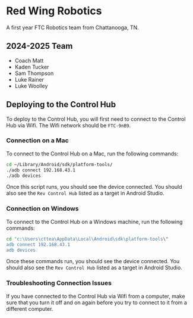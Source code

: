 # Red Wing Robotics

A first year FTC Robotics team from Chattanooga, TN.

## 2024-2025 Team
- Coach Matt
- Kaden Tucker
- Sam Thompson
- Luke Rainer
- Luke Woolley

## Deploying to the Control Hub

To deploy to the Control Hub, you will first need to connect to the Control Hub via Wifi. The Wifi network should be `FTC-9nB9`.

### Connection on a Mac

To connect to the Control Hub on a Mac, run the following commands:

```bash
cd ~/Library/Android/sdk/platform-tools/
./adb connect 192.168.43.1
./adb devices
```
Once this script runs, you should see the device connected. You should also see the `Rev Control Hub` listed as a target in Android Studio.

### Connection on Windows

To connect to the Control Hub on a Windows machine, run the following commands:

```bash
cd "c:\Users\cttea\AppData\Local\Android\sdk\platform-tools\"
adb connect 192.168.43.1
adb devices
```

Once these commands run, you should see the device connected. You should also see the `Rev Control Hub` listed as a target in Android Studio.

### Troubleshooting Connection Issues

If you have connected to the Control Hub via Wifi from a computer, make sure that you turn it off and on again before you try to connect to it from a different computer.